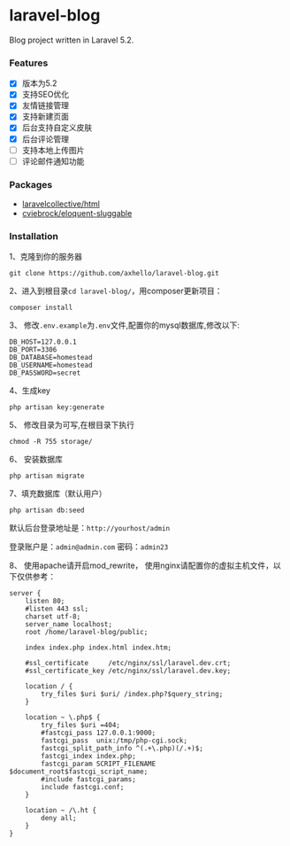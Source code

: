 # laravel-blog

Blog project written in Laravel 5.2.

### Features

- [x] 版本为5.2
- [x] 支持SEO优化
- [x] 友情链接管理
- [x] 支持新建页面
- [x] 后台支持自定义皮肤
- [x] 后台评论管理
- [ ] 支持本地上传图片
- [ ] 评论邮件通知功能

### Packages

* [laravelcollective/html](https://github.com/LaravelCollective/html)
* [cviebrock/eloquent-sluggable](https://github.com/cviebrock/eloquent-sluggable/)


### Installation

1、克隆到你的服务器

```
git clone https://github.com/axhello/laravel-blog.git
```

2、进入到根目录`cd laravel-blog/`，用composer更新项目：

```
composer install
```

3、 修改`.env.example`为`.env`文件,配置你的mysql数据库,修改以下:

```
DB_HOST=127.0.0.1
DB_PORT=3306
DB_DATABASE=homestead
DB_USERNAME=homestead
DB_PASSWORD=secret
```

4、生成key

```
php artisan key:generate
```

5、 修改目录为可写,在根目录下执行

```
chmod -R 755 storage/
```

6、 安装数据库

```
php artisan migrate
```
7、填充数据库（默认用户）

```
php artisan db:seed
```
默认后台登录地址是：`http://yourhost/admin` 

登录账户是：`admin@admin.com` 密码：`admin23`

8、 使用apache请开启mod_rewrite， 使用nginx请配置你的虚拟主机文件，以下仅供参考：

```
server {
    listen 80;
    #listen 443 ssl;
    charset utf-8;
    server_name localhost;
    root /home/laravel-blog/public;

    index index.php index.html index.htm;
    
    #ssl_certificate     /etc/nginx/ssl/laravel.dev.crt;
    #ssl_certificate_key /etc/nginx/ssl/laravel.dev.key;

    location / {
        try_files $uri $uri/ /index.php?$query_string;
    }

    location ~ \.php$ {
        try_files $uri =404;
        #fastcgi_pass 127.0.0.1:9000;
        fastcgi_pass  unix:/tmp/php-cgi.sock;
        fastcgi_split_path_info ^(.+\.php)(/.+)$;
        fastcgi_index index.php;
        fastcgi_param SCRIPT_FILENAME $document_root$fastcgi_script_name;
        #include fastcgi_params;
        include fastcgi.conf;
    }

    location ~ /\.ht {
        deny all;
    }
}
```
